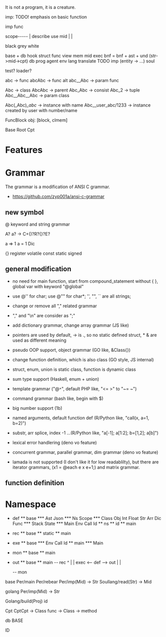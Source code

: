 It is not a program, it is a creature.

imp: TODO!
emphasis on basic function





imp func

scope-----
| describe use mid
| 
|










black grey white

base + db hook
struct
func
view
mem
mid
exec
bnf = bnf + ast + und  (str->mid->cpt)
 db
prog
agent
env
lang translate TODO
imp (entity -> ...)
soul

test? loader?

abc -> func
abcAbc -> func alt
abc__Abc -> param func

Abc -> class
AbcAbc -> parent
Abc_Abc -> consist
Abc_2 -> tuple
Abc__Abc__Abc -> param class

Abc(_Abc)*_abc* -> instance with name
Abc__user_abc/1233 -> instance created by user with number/name



FuncBlock
obj: [block, clmem]

Base
Root
Cpt

# Features

# Grammar
The grammar is a modification of ANSI C grammar.
* https://github.com/zyp001a/ansi-c-grammar

## new symbol
@ keyword and string grammar

A? a? -> C+()?R?{}?E?

a => 1
a = 1
Dic<A>

{}
register volatile const static
signed 


## general modification
* no need for main function, start from compound_statement without { }, global var with keyword "@global"
* use @'' for char; use @"" for char*; '', "", `` are all strings;
* change or remove all "," related grammar
* "," and "\n" are consider as ";"
* add dictionary grammar, change array grammar (JS like)
* pointers are used by default, -> is ., so no static defined struct, * & are used as different meaning
* pseudo OOP support, object grammar (GO like, &Class{})
* change function definition, which is also class (GO style, JS internal)
* struct, enum, union is static class, function is dynamic class
* sum type support (Haskell, enum + union)

* template grammar ("@`*`", default PHP like, "<= >" to "~= ~")
* command grammar (bash like, begin with $)
* big number support (1b)
* named arguments, default function def (R/Python like, "call(x, a=1, b=2)")
* substr, arr splice, index -1 ...(R/Python like, "a[-1]; a[1:2]; b=[1,2]; a[b]")
* lexical error handlering (deno vo feature)
* concurrent grammar, parallel grammar, dim grammar (deno vo feature)
* lamada is not supported (I don't like it for low readablilty), but there are iterator grammars, (x1 = @each e x e+1;) and matrix grammar.

## function definition


# Namespace
* def
** base
*** Ast Json 
*** Ns Scope
*** Class Obj Int Float Str Arr Dic Func
*** Stack State
*** Main Env Call Id
** ns
** id
** main
* rec
** base
** static
** main
* exe
** base
*** Env Call Id
** main
*** Main
* mon
** base
** main
* out
** base
** main
   --    rec
	        ^
	|		    |
exec <-- def --> out
  |       |
	        
   --   mon


base
 Per/main
 Per/rebear 
 Per/imp(Mid) -> Str
 Soullang/read(Str) -> Mid
 
golang
 Per/imp(Mid) -> Str
 
 Golang/build(Proj)
id



Cpt
CptCpt -> Class
func -> Class -> method

db
 BASE
 
 ID
